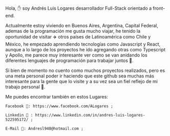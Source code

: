 Hola, ✋ soy Andrés Luis Logares desarrollador Full-Stack orientado a front-end.


  Actualmente estoy viviendo en Buenos Aires, Argentina, Capital Federal, ademas de la programación me gusta mucho viajar, he tenido la oportunidad de visitar ✈️ otros países de Latinoamérica como Chile y México, he empezado aprendiendo tecnologías como Javascript y React, aunque a lo largo de los proyectos he ido agregando otras como Typescript y Apollo, me parece muy interesante ver como se van anidando los diferentes lenguajes de programación para trabajar juntos 🤝.

  Si bien de momento no cuento como muchos proyectos realizados, pero es una meta personal poder ir haciendo que este github sea muchas más interesante para la gente que lo visite y a su vez sea un fiel reflejo de mi trabajo personal 🚧.
  
   Me puedes encontrar también en estos Lugares:
   
    Facebook 🔗: https://www.facebook.com/ALogares ;
    
    Linkedin 🔗 : https://www.linkedin.com/in/andres-luis-logares-522595172/ ;
    
    E-Mail 📧: Andresl940@hotmail.com ;
